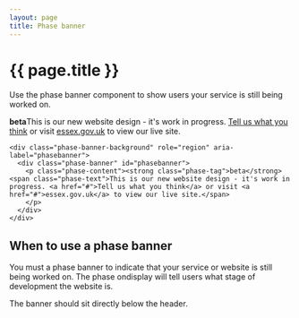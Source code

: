 ```yaml
---
layout: page
title: Phase banner
---
```


# {{ page.title }}

Use the phase banner component to show users your service is still being worked on.

<div class="phase-banner-background" role="region" aria-label="phasebanner">
  <div class="phase-banner" id="phasebanner">
    <p class="phase-content"><strong class="phase-tag">beta</strong><span class="phase-text">This is our new website design - it's work in progress. <a href="#">Tell us what you think</a> or visit <a href="#">essex.gov.uk</a> to view our live site.</span>
    </p>
  </div>
</div>

    <div class="phase-banner-background" role="region" aria-label="phasebanner">
      <div class="phase-banner" id="phasebanner">
        <p class="phase-content"><strong class="phase-tag">beta</strong><span class="phase-text">This is our new website design - it's work in progress. <a href="#">Tell us what you think</a> or visit <a href="#">essex.gov.uk</a> to view our live site.</span>
        </p>
      </div>
    </div>

## When to use a phase banner

You must a phase banner to indicate that your service or website is still being worked on. The phase ondisplay will tell users what stage of development the website is. 

The banner should sit directly below the header. 

<!-- <div class="phase-banner-background" role="region" aria-label="phasebanner">
  <div class="phase-banner" id="phasebanner">
    <p class="phase-content"><strong class="phase-tag">staging</strong><span class="phase-text">This is our staging site used to preview new features and content in draft. Visit <a href="#">essex.gov.uk</a> to view our live site.</span>
    </p>
  </div>
</div>

    <div class="phase-banner-background" role="region" aria-label="phasebanner">
      <div class="phase-banner" id="phasebanner">
        <p class="phase-content"><strong class="phase-tag">staging</strong><span class="phase-text">This is our staging site used to preview new features and content in draft. Visit <a href="#">essex.gov.uk</a> to view our live site.</span>
        </p>
      </div>
    </div>

<div class="phase-banner-background" role="region" aria-label="phasebanner">
  <div class="phase-banner" id="phasebanner">
    <p class="phase-content"><span class="phase-text">This is our new website design - it's work in progress. <a href="#">Tell us what you think</a>.</span>
    </p>
  </div>
</div>

    <div class="phase-banner-background" role="region" aria-label="phasebanner">
      <div class="phase-banner" id="phasebanner">
        <p class="phase-content"><span class="phase-text">This is our new website design - it's work in progress. <a href="#">Tell us what you think</a>.</span>
        </p>
      </div>
    </div> -->


